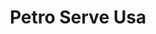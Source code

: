 ---
title: "Petro Serve Usa"
url: /fargo/petro-serve-usa-34th-street-southwest/
shop: Lebensmittel
---